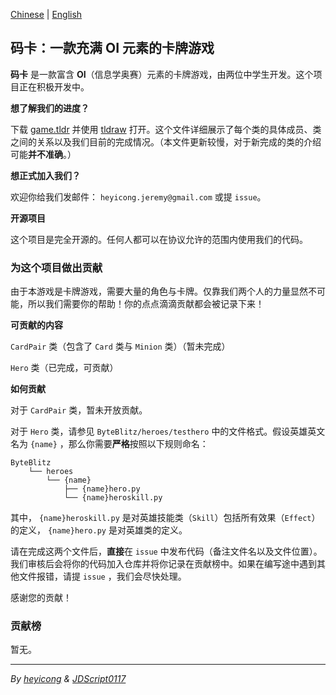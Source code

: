 [Chinese](https://github.com/JeremyHe1209/ByteBlitz/blob/main/README.md) | [English](https://github.com/JeremyHe1209/ByteBlitz/blob/main/README-en.md)

## 码卡：一款充满 OI 元素的卡牌游戏

**码卡** 是一款富含 **OI**（信息学奥赛）元素的卡牌游戏，由两位中学生开发。这个项目正在积极开发中。

**想了解我们的进度？**

下载 [game.tldr](https://raw.githubusercontent.com/JeremyHe1209/ByteBlitz/main/game.tldr) 并使用 [tldraw](https://www.tldraw.com) 打开。这个文件详细展示了每个类的具体成员、类之间的关系以及我们目前的完成情况。（本文件更新较慢，对于新完成的类的介绍可能**并不准确**。）

**想正式加入我们？**

欢迎你给我们发邮件： ``heyicong.jeremy@gmail.com`` 或提 ``issue``。

**开源项目**

这个项目是完全开源的。任何人都可以在协议允许的范围内使用我们的代码。

### 为这个项目做出贡献

由于本游戏是卡牌游戏，需要大量的角色与卡牌。仅靠我们两个人的力量显然不可能，所以我们需要你的帮助！你的点点滴滴贡献都会被记录下来！

**可贡献的内容**

``CardPair`` 类（包含了 ``Card`` 类与 ``Minion`` 类）（暂未完成）

``Hero`` 类（已完成，可贡献）

**如何贡献**

对于 ``CardPair`` 类，暂未开放贡献。

对于 ``Hero`` 类，请参见 ``ByteBlitz/heroes/testhero`` 中的文件格式。假设英雄英文名为 ``{name}`` ，那么你需要**严格**按照以下规则命名：

```
ByteBlitz
    └── heroes
        └── {name}
            ├── {name}hero.py
            └── {name}heroskill.py
```

其中， ``{name}heroskill.py`` 是对英雄技能类（``Skill``）包括所有效果（``Effect``）的定义， ``{name}hero.py`` 是对英雄类的定义。

请在完成这两个文件后，**直接**在 ``issue`` 中发布代码（备注文件名以及文件位置）。我们审核后会将你的代码加入仓库并将你记录在贡献榜中。如果在编写途中遇到其他文件报错，请提 ``issue`` ，我们会尽快处理。

感谢您的贡献！

### 贡献榜

暂无。

---

_By [heyicong](https://www.luogu.com.cn/user/725640) & [JDScript0117](https://www.luogu.com.cn/user/910593)_
